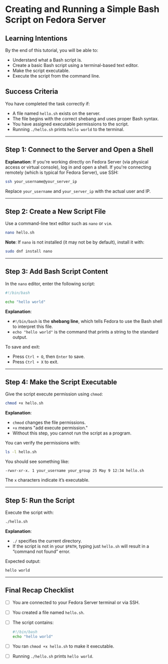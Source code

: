 # Creating and Running a Simple Bash Script on Fedora Server

## Learning Intentions

By the end of this tutorial, you will be able to:

* Understand what a Bash script is.
* Create a basic Bash script using a terminal-based text editor.
* Make the script executable.
* Execute the script from the command line.

## Success Criteria

You have completed the task correctly if:

* A file named `hello.sh` exists on the server.
* The file begins with the correct shebang and uses proper Bash syntax.
* You have assigned executable permissions to the script.
* Running `./hello.sh` prints `hello world` to the terminal.

---

## Step 1: Connect to the Server and Open a Shell

**Explanation**:
If you're working directly on Fedora Server (via physical access or virtual console), log in and open a shell.
If you're connecting remotely (which is typical for Fedora Server), use SSH:

```bash
ssh your_username@your_server_ip
```

Replace `your_username` and `your_server_ip` with the actual user and IP.

---

## Step 2: Create a New Script File

Use a command-line text editor such as `nano` or `vim`.

```bash
nano hello.sh
```

**Note**: If `nano` is not installed (it may not be by default), install it with:

```bash
sudo dnf install nano
```

---

## Step 3: Add Bash Script Content

In the `nano` editor, enter the following script:

```bash
#!/bin/bash

echo "hello world"
```

**Explanation**:

* `#!/bin/bash` is the **shebang line**, which tells Fedora to use the Bash shell to interpret this file.
* `echo "hello world"` is the command that prints a string to the standard output.

To save and exit:

* Press `Ctrl + O`, then `Enter` to save.
* Press `Ctrl + X` to exit.

---

## Step 4: Make the Script Executable

Give the script execute permission using `chmod`:

```bash
chmod +x hello.sh
```

**Explanation**:

* `chmod` changes the file permissions.
* `+x` means "add execute permission."
* Without this step, you cannot run the script as a program.

You can verify the permissions with:

```bash
ls -l hello.sh
```

You should see something like:

```
-rwxr-xr-x. 1 your_username your_group 25 May 9 12:34 hello.sh
```

The `x` characters indicate it’s executable.

---

## Step 5: Run the Script

Execute the script with:

```bash
./hello.sh
```

**Explanation**:

* `./` specifies the current directory.
* If the script is not in your `$PATH`, typing just `hello.sh` will result in a “command not found” error.

Expected output:

```
hello world
```

---

## Final Recap Checklist

* [ ] You are connected to your Fedora Server terminal or via SSH.

* [ ] You created a file named `hello.sh`.

* [ ] The script contains:

  ```bash
  #!/bin/bash
  echo "hello world"
  ```

* [ ] You ran `chmod +x hello.sh` to make it executable.

* [ ] Running `./hello.sh` prints `hello world`.

